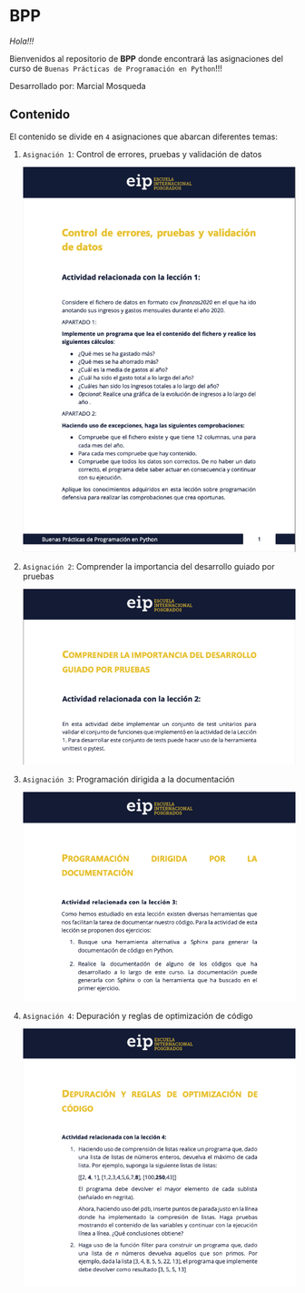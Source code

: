 # BPP

*Hola!!!*

Bienvenidos al repositorio de **BPP** donde encontrará las asignaciones del curso de `Buenas Prácticas de Programación en Python`!!!

Desarrollado por: Marcial Mosqueda

## Contenido

El contenido se divide en `4` asignaciones que abarcan diferentes temas:

1. `Asignación 1`: Control de errores, pruebas y validación de datos

    ![](./Imagenes/Actividad_1.png)

2. `Asignación 2`: Comprender la importancia del desarrollo guiado por pruebas

    ![](./Imagenes/Actividad_2.png)

3. `Asignación 3`: Programación dirigida a la documentación

    ![](./Imagenes/Actividad_3.png)

4. `Asignación 4`: Depuración y reglas de optimización de código

    ![](./Imagenes/Actividad_4.png)